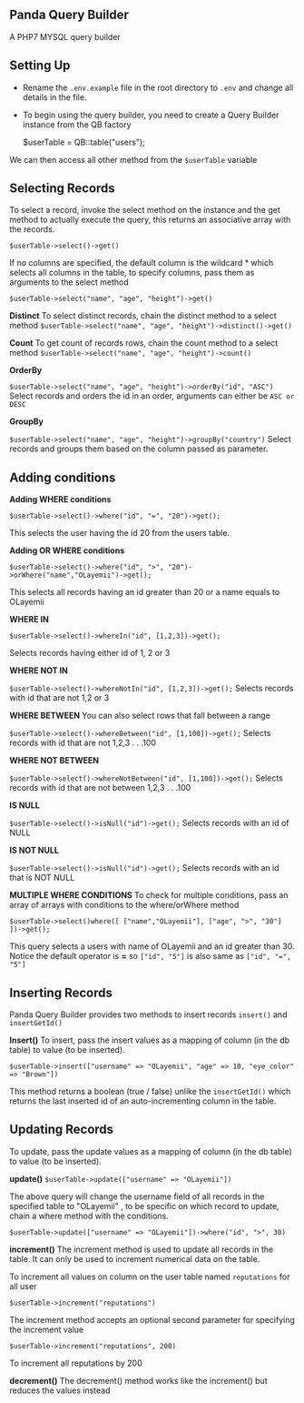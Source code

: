 
## **Panda Query Builder**
A PHP7 MYSQL query builder 

## **Setting Up**

 - Rename the `.env.example` file in the root directory to `.env` and change all details in the file.
 - To begin using the query builder, you need to create a Query Builder
   instance from the QB factory

    $userTable = QB::table("users");

We can then access all other method from the `$userTable` variable

## **Selecting Records**

To select a record, invoke the select method on the instance and the get method to actually execute the query, this returns an associative array with the records.

`$userTable->select()->get()`

If no columns are specified, the default column is the wildcard * which selects all columns in the table, to specify columns, pass them as arguments to the select method

`$userTable->select("name", "age", "height")->get()`

**Distinct**
To select distinct records, chain the distinct method to a select method
`$userTable->select("name", "age", "height")->distinct()->get()`

**Count**
To get count of records rows, chain the count method to a select method
`$userTable->select("name", "age", "height")->count()`

**OrderBy**

`$userTable->select("name", "age", "height")->orderBy("id", "ASC")`
Select records and orders the id in an order, arguments can either be `ASC or DESC`

**GroupBy**

`$userTable->select("name", "age", "height")->groupBy("country")`
Select records and groups them based on the column passed as parameter.


## **Adding conditions**

**Adding WHERE conditions**

`$userTable->select()->where("id", "=", "20")->get();`

This selects the user having the id 20 from the users table.

**Adding OR WHERE conditions**

    
`$userTable->select()->where("id", ">", "20")->orWhere("name","OLayemii")->get();`

This selects all records having an id greater than 20 or a name equals to OLayemii

 **WHERE IN**

`$userTable->select()->whereIn("id", [1,2,3])->get();`

Selects records having either id of 1, 2 or 3

**WHERE NOT IN**

`$userTable->select()->whereNotIn("id", [1,2,3])->get();`
Selects records with id that are not 1,2 or 3

**WHERE BETWEEN**
You can also select rows that fall between a range

`$userTable->select()->whereBetween("id", [1,100])->get();`
Selects records with id that are not 1,2,3 . . .100

**WHERE NOT BETWEEN**

`$userTable->select()->whereNotBetween("id", [1,100])->get();`
Selects records with id that are not between 1,2,3 . . .100
 
**IS NULL**

`$userTable->select()->isNull("id")->get();`
Selects records with an id of NULL

**IS NOT NULL**

`$userTable->select()->isNull("id")->get();`
Selects records with an id that is NOT NULL 

**MULTIPLE WHERE CONDITIONS**
To check for multiple conditions, pass an array of arrays with conditions to the where/orWhere method

`$userTable->select()where([
["name","OLayemii"],
["age", ">", "30"]
])->get();`

This query selects a users with name of OLayemii and an id greater than 30.
Notice the default operator is **=** so `["id", "5"]` is also same as `["id", "=", "5"]`


## **Inserting Records**

Panda Query Builder provides two methods to insert records `insert()` and `insertGetId()`

**Insert()**
To insert, pass the insert values as a mapping of column (in the db table) to value (to be inserted).

`$userTable->insert(["username" => "OLayemii", "age" => 10, "eye_color" => "Brown"])`

This method returns a boolean (true / false) unlike the `insertGetId()` which returns the last inserted id of an auto-incrementing column in the table.


## **Updating Records**
To update, pass the update values as a mapping of column (in the db table) to value (to be inserted).

**update()**
`$userTable->update(["username" => "OLayemii"])`

The above query will change the username field of all records in the specified table to "OLayemii" , to be specific on which record to update, chain a where method with the conditions.

`$userTable->update(["username" => "OLayemii"])->where("id", ">", 30)`

**increment()**
The increment method is used to update all records in the table.
It can only be used to increment numerical data on the table.

To increment all values on column on the user table named `reputations` for all user

`$userTable->increment("reputations")`

The increment method accepts an optional second parameter for specifying the increment value

`$userTable->increment("reputations", 200)`

To increment all reputations by 200

**decrement()**
The decrement() method works like the increment() but reduces the values instead
